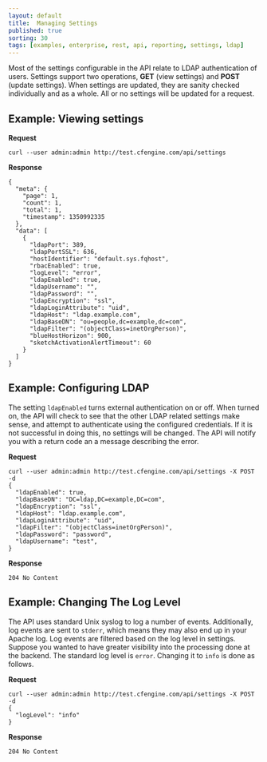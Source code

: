 ```yaml
---
layout: default
title:  Managing Settings
published: true
sorting: 30
tags: [examples, enterprise, rest, api, reporting, settings, ldap]
---
```


Most of the settings configurable in the API relate to LDAP authentication of
users. Settings support two operations, **GET** (view settings) and **POST**
(update settings). When settings are updated, they are sanity checked
individually and as a whole. All or no settings will be updated for a request.

## Example: Viewing settings

**Request**

    curl --user admin:admin http://test.cfengine.com/api/settings

**Response**

    {
      "meta": {
        "page": 1,
        "count": 1,
        "total": 1,
        "timestamp": 1350992335
      },
      "data": [
        {
          "ldapPort": 389,
          "ldapPortSSL": 636,
          "hostIdentifier": "default.sys.fqhost",
          "rbacEnabled": true,
          "logLevel": "error",
          "ldapEnabled": true,
          "ldapUsername": "",
          "ldapPassword": "",
          "ldapEncryption": "ssl",
          "ldapLoginAttribute": "uid",
          "ldapHost": "ldap.example.com",
          "ldapBaseDN": "ou=people,dc=example,dc=com",
          "ldapFilter": "(objectClass=inetOrgPerson)",
          "blueHostHorizon": 900,
          "sketchActivationAlertTimeout": 60
        }
      ]
    }

## Example: Configuring LDAP

The setting `ldapEnabled` turns external authentication on or off. When turned
on, the API will check to see that the other LDAP related settings make sense,
and attempt to authenticate using the configured credentials. If it is not
successful in doing this, no settings will be changed. The API will notify you
with a return code an a message describing the error.

**Request**

    curl --user admin:admin http://test.cfengine.com/api/settings -X POST -d
    {
      "ldapEnabled": true,
      "ldapBaseDN": "DC=ldap,DC=example,DC=com",
      "ldapEncryption": "ssl",
      "ldapHost": "ldap.example.com",
      "ldapLoginAttribute": "uid",
      "ldapFilter": "(objectClass=inetOrgPerson)",
      "ldapPassword": "password",
      "ldapUsername": "test",
    }

**Response**

    204 No Content


## Example: Changing The Log Level

The API uses standard Unix syslog to log a number of events. Additionally, log
events are sent to `stderr`, which means they may also end up in your Apache
log. Log events are filtered based on the log level in settings. Suppose you
wanted to have greater visibility into the processing done at the backend. The
standard log level is `error`. Changing it to `info` is done as follows.

**Request**

    curl --user admin:admin http://test.cfengine.com/api/settings -X POST -d
    {
      "logLevel": "info"
    }

**Response**

    204 No Content

